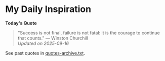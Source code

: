 # My Daily Inspiration

**Today's Quote**  
> "Success is not final, failure is not fatal: it is the courage to continue that counts." — Winston Churchill  
*Updated on 2025-09-16*

See past quotes in [quotes-archive.txt](quotes-archive.txt).